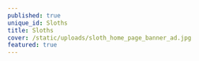 ```yaml
---
published: true
unique_id: Sloths
title: Sloths
cover: /static/uploads/sloth_home_page_banner_ad.jpg
featured: true
---
```


